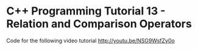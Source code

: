 C++ Programming Tutorial 13 - Relation and Comparison Operators
===============================================================

Code for the following video tutorial http://youtu.be/NSG9WsfZy0o
